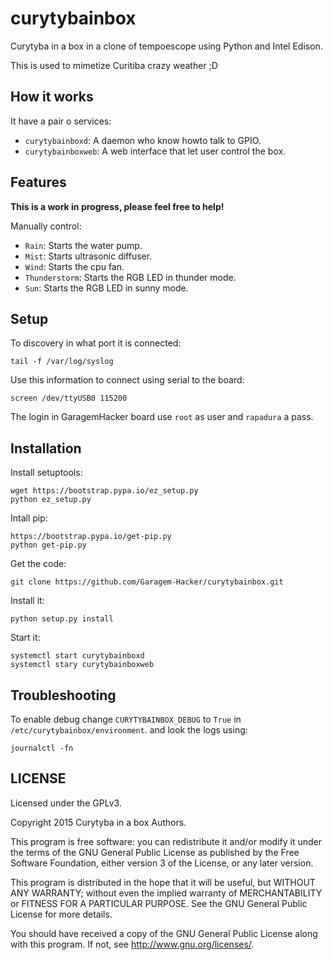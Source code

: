 # curytybainbox

Curytyba in a box in a clone of tempoescope using Python and Intel Edison.

This is used to mimetize Curitiba crazy weather ;D


How it works
------------

It have a pair o services:

* ``curytybainboxd``: A daemon who know howto talk to GPIO.
* ``curytybainboxweb``: A web interface that let user control the box.


Features
--------

**This is a work in progress, please feel free to help!**

Manually control:

* ``Rain``: Starts the water pump.
* ``Mist``: Starts ultrasonic diffuser.
* ``Wind``: Starts the cpu fan.
* ``Thunderstorm``: Starts the RGB LED in thunder mode.
* ``Sun``: Starts the RGB LED in sunny mode.


Setup
-----

To discovery in what port it is connected:

```
tail -f /var/log/syslog
```

Use this information to connect using serial to the board:

```
screen /dev/ttyUSB0 115200

```

The login in GaragemHacker board use `root` as user and `rapadura` a pass.


Installation
------------


Install setuptools:

```
wget https://bootstrap.pypa.io/ez_setup.py
python ez_setup.py
```

Intall pip:

```
https://bootstrap.pypa.io/get-pip.py
python get-pip.py
```

Get the code:

```
git clone https://github.com/Garagem-Hacker/curytybainbox.git
```

Install it:

```
python setup.py install
```

Start it:

```
systemctl start curytybainboxd
systemctl stary curytybainboxweb
```


Troubleshooting
---------------

To enable debug change `CURYTYBAINBOX_DEBUG` to `True` in
`/etc/curytybainbox/environment`. and look the logs using:

```
journalctl -fn
```


LICENSE
-------

Licensed under the GPLv3.

Copyright 2015 Curytyba in a box Authors.

This program is free software: you can redistribute it and/or modify
it under the terms of the GNU General Public License as published by
the Free Software Foundation, either version 3 of the License, or
any later version.

This program is distributed in the hope that it will be useful,
but WITHOUT ANY WARRANTY; without even the implied warranty of
MERCHANTABILITY or FITNESS FOR A PARTICULAR PURPOSE.  See the
GNU General Public License for more details.

You should have received a copy of the GNU General Public License
along with this program.  If not, see <http://www.gnu.org/licenses/>.
